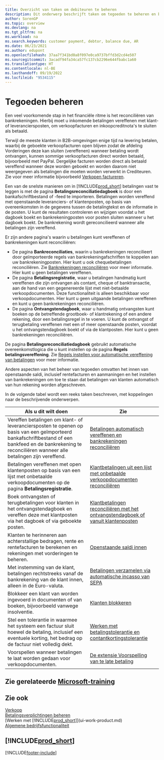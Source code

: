 ```yaml
---
title: Overzicht van taken om debiteuren te beheren
description: Dit onderwerp beschrijft taken om tegoeden te beheren en betalingen te vereffenen met klanten- of leveranciersposten.
author: SorenGP
ms.topic: overview
ms.devlang: na
ms.tgt_pltfrm: na
ms.workload: na
ms.search.keywords: customer payment, debtor, balance due, AR
ms.date: 06/23/2021
ms.author: edupont
ms.openlocfilehash: 37aa7f341bd0a8f097e0ca9737bffd3d2cd4e507
ms.sourcegitcommit: 3acadf94fa34ca57fc137cb2296e644fbabc1a60
ms.translationtype: HT
ms.contentlocale: nl-BE
ms.lasthandoff: 09/19/2022
ms.locfileid: "9534115"
---
```

# <a name="managing-receivables"></a>Tegoeden beheren

Een veel voorkomende stap in het financiële ritme is het reconciliëren van bankrekeningen. Hierbij moet u inkomende betalingen vereffenen met klant- of leveranciersposten, om verkoopfacturen en inkoopcreditnota's te sluiten als betaald.

Terwijl de meeste klanten in B2B-omgevingen enige tijd na levering betalen, waarbij de geboekte verkoopfacturen open blijven zodat de afdeling Vorderingen deze kan sluiten (vereffenen) wanneer betaling wordt ontvangen, kunnen sommige verkoopfacturen direct worden betaald, bijvoorbeeld met PayPal. Dergelijke facturen worden direct als betaald vereffend wanneer deze worden geboekt en worden daarom niet weergegeven als betalingen die moeten worden verwerkt in Crediteuren. Zie voor meer informatie bijvoorbeeld [Verkopen factureren](sales-how-invoice-sales.md).  

Een van de snelste manieren om in [!INCLUDE[prod_short](includes/prod_short.md)] betalingen vast te leggen is met de pagina **Betalingsreconciliatiedagboek** is door een bankafschriftbestand of -feed te importeren. Betalingen worden vereffend met openstaande leveranciers- of klantenposten, op basis van overeenkomsten in de gegevens tussen de betalingtekst en de informatie in de posten. U kunt de resultaten controleren en wijzigen voordat u het dagboek boekt en bankrekeningposten voor posten sluiten wanneer u het dagboek boekt. De bankrekening wordt gereconcilieerd wanneer alle betalingen zijn vereffend.

Er zijn andere pagina's waarin u betalingen kunt vereffenen of bankrekeningen kunt reconciliëren:

* De pagina **Bankreconciliaties**, waarin u bankrekeningen reconcilieert door geïmporteerde regels van bankrekeningafschriften te koppelen aan uw bankrekeningposten. Hier kunt u ook chequebetalingen reconciliëren. Zie [Bankrekeningen reconciliëren](bank-how-reconcile-bank-accounts-separately.md) voor meer informatie. Hier kunt u geen betalingen vereffenen.
* De pagina **Betalingsregistratie**, waar u betalingen handmatig kunt vereffenen die zijn ontvangen als contant, cheque of banktransactie, aan de hand van een gegenereerde lijst met niet-betaalde verkoopdocumenten. Deze functionaliteit is alleen beschikbaar voor verkoopdocumenten. Hier kunt u geen uitgaande betalingen vereffenen en kunt u geen bankrekeningen reconciliëren.
* De pagina **Ontvangstendagboek**, waar u handmatig ontvangsten kunt boeken op de betreffende grootboek- of klantrekening of een andere rekening, door een betalingsregel in te voeren. U kunt de ontvangst of terugbetaling vereffenen met een of meer openstaande posten, voordat u het ontvangstendagboek boekt of via de klantposten. Hier kunt u geen bankrekeningen reconciliëren.

De pagina **Betalingsreconciliatiedagboek** gebruikt automatische overeenkomstlogica die u kunt instellen op de pagina **Regels betalingsvereffening**. Zie [Regels instellen voor automatische vereffening van betalingen](receivables-how-set-up-payment-application-rules.md) voor meer informatie.  

Andere aspecten van het beheer van tegoeden omvatten het innen van openstaande saldi, inclusief rentefacturen en aanmaningen en het instellen van bankrekeningen om toe te staan dat betalingen van klanten automatisch van hun rekening worden afgeschreven.

In de volgende tabel wordt een reeks taken beschreven, met koppelingen naar de beschrijvende onderwerpen.  

| Als u dit wilt doen | Zie |
| --- | --- |
| Vereffen betalingen om klant- of leveranciersposten te openen op basis van een geïmporteerd bankafschriftbestand of een bankfeed en de bankrekening te reconciliëren wanneer alle betalingen zijn vereffend. |[Betalingen automatisch vereffenen en bankrekeningen reconciliëren](receivables-apply-payments-auto-reconcile-bank-accounts.md) |
| Betalingen vereffenen met open klantenposten op basis van een lijst met onbetaalde verkoopdocumenten op de pagina **Betalingsregistratie**. |[Klantbetalingen uit een lijst met onbetaalde verkoopdocumenten reconciliëren](receivables-how-reconcile-customer-payments-list-unpaid-sales-documents.md) |
| Boek ontvangsten of terugbetalingen voor klanten in het ontvangstendagboek en vereffen deze met klantposten via het dagboek of via geboekte posten. |[Klantbetalingen reconciliëren met het ontvangstendagboek of vanuit klantenposten](receivables-how-apply-sales-transactions-manually.md) |
| Klanten te herinneren aan achterstallige bedragen, rente en rentefacturen te berekenen en rekeningen met vorderingen te beheren. |[Openstaande saldi innen](receivables-collect-outstanding-balances.md) |
|Met instemming van de klant, betalingen rechtstreeks vanaf de bankrekening van de klant innen, alleen in de Euro-valuta.|[Betalingen verzamelen via automatische incasso van SEPA](finance-collect-payments-with-sepa-direct-debit.md)|
|Blokkeer een klant van worden ingevoerd in documenten of van boeken, bijvoorbeeld vanwege insolventie.|[Klanten blokkeren](receivables-how-block-customers.md)|
|Stel een tolerantie in waarmee het systeem een factuur sluit hoewel de betaling, inclusief een eventuele korting, het bedrag op de factuur niet volledig dekt.|[Werken met betalingstolerantie en contantkortingstolerantie](finance-payment-tolerance-and-payment-discount-tolerance.md)|
| Voorspellen wanneer betalingen te laat worden gedaan voor verkoopdocumenten. | [De extensie Voorspelling van te late betaling](ui-extensions-late-payment-prediction.md) |

## <a name="see-related-microsoft-training"></a>Zie gerelateerde [Microsoft-training](/training/paths/process-customer-vendor-payments-dynamics-365-business-central/)

## <a name="see-also"></a>Zie ook
[Verkoop](sales-manage-sales.md)  
[Betalingsverplichtingen beheren](payables-manage-payables.md)  
[Werken met [!INCLUDE[prod_short](includes/prod_short.md)]](ui-work-product.md)  
[Algemene bedrijfsfunctionaliteit](ui-across-business-areas.md)

## [!INCLUDE[prod_short](includes/free_trial_md.md)]  


[!INCLUDE[footer-include](includes/footer-banner.md)]
